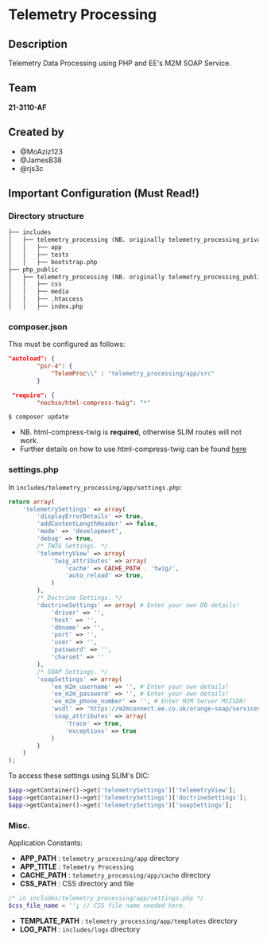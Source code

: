 # Telemetry Processing
## Description
Telemetry Data Processing using PHP and EE's M2M SOAP Service. 
## Team
**21-3110-AF**
## Created by
* @MoAziz123
* @JamesB38
* @rjs3c
## Important Configuration (Must Read!)
### Directory structure
```markdown
├── includes
│   ├── telemetry_processing (NB. originally telemetry_processing_private)
│   │   ├── app
│   │   ├── tests
│   │   ├── bootstrap.php
├── php_public
│   ├── telemetry_processing (NB. originally telemetry_processing_public)
│   │   ├── css
│   │   ├── media
│   │   ├── .htaccess
│   │   ├── index.php
```
### composer.json
This must be configured as follows:
```json
"autoload": {
        "psr-4": {
            "TelemProc\\" : "telemetry_processing/app/src"
        }
```
```json
 "require": {
        "nochso/html-compress-twig": "*"
```
```bash
$ composer update
```
* NB. html-compress-twig is **required**, otherwise SLIM routes will not work.
* Further details on how to use html-compress-twig can be found [here](https://github.com/nochso/html-compress-twig)
### settings.php
In `includes/telemetry_processing/app/settings.php`:
```php
return array(
    'telemetrySettings' => array(
        'displayErrorDetails' => true,
        'addContentLengthHeader' => false,
        'mode' => 'development',
        'debug' => true,
        /* TWIG Settings. */
        'telemetryView' => array(
            'twig_attributes' => array(
                'cache' => CACHE_PATH . 'twig/',
                'auto_reload' => true,
            )
        ),
        /* Doctrine Settings. */
        'doctrineSettings' => array( # Enter your own DB details!
            'driver' => '',
            'host' => '',
            'dbname' => '',
            'port' => '',
            'user' => '',
            'password' => '',
            'charset' => ''
        ),
        /* SOAP Settings. */
        'soapSettings' => array(
            'ee_m2m_username' => '', # Enter your own details!
            'ee_m2m_password' => '', # Enter your own details!
            'ee_m2m_phone_number' => '', # Enter M2M Server MSISDN!
            'wsdl' => 'https://m2mconnect.ee.co.uk/orange-soap/services/MessageServiceByCountry?wsdl',
            'soap_attributes' => array(
                'trace' => true,
                'exceptions' => true
            )
        )
    )
);
```
To access these settings using SLIM's DIC:
```php
$app->getContainer()->get('telemetrySettings')['telemetryView'];
$app->getContainer()->get('telemetrySettings')['doctrineSettings'];
$app->getContainer()->get('telemetrySettings')['soapSettings'];
```
### Misc. 
Application Constants:
* **APP_PATH** : `telemetry_processing/app` directory
* **APP_TITLE** : `Telemetry Processing`
* **CACHE_PATH** : `telemetry_processing/app/cache` directory
* **CSS_PATH** : CSS directory and file
```php
/* in includes/telemetry_processing/app/settings.php */
$css_file_name = ''; // CSS file name needed here.
```
* **TEMPLATE_PATH** : `telemetry_processing/app/templates` directory
* **LOG_PATH** : `includes/logs` directory 
